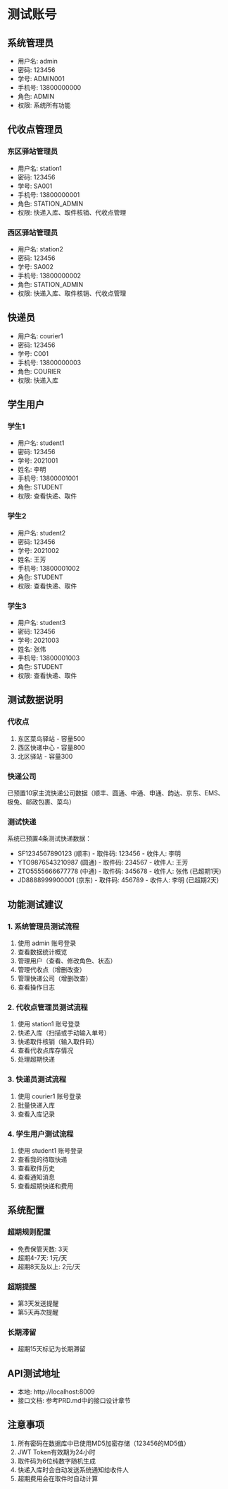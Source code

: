 # 测试账号

## 系统管理员
- 用户名: admin
- 密码: 123456
- 学号: ADMIN001
- 手机号: 13800000000
- 角色: ADMIN
- 权限: 系统所有功能

## 代收点管理员

### 东区驿站管理员
- 用户名: station1
- 密码: 123456
- 学号: SA001
- 手机号: 13800000001
- 角色: STATION_ADMIN
- 权限: 快递入库、取件核销、代收点管理

### 西区驿站管理员
- 用户名: station2
- 密码: 123456
- 学号: SA002
- 手机号: 13800000002
- 角色: STATION_ADMIN
- 权限: 快递入库、取件核销、代收点管理

## 快递员
- 用户名: courier1
- 密码: 123456
- 学号: C001
- 手机号: 13800000003
- 角色: COURIER
- 权限: 快递入库

## 学生用户

### 学生1
- 用户名: student1
- 密码: 123456
- 学号: 2021001
- 姓名: 李明
- 手机号: 13800001001
- 角色: STUDENT
- 权限: 查看快递、取件

### 学生2
- 用户名: student2
- 密码: 123456
- 学号: 2021002
- 姓名: 王芳
- 手机号: 13800001002
- 角色: STUDENT
- 权限: 查看快递、取件

### 学生3
- 用户名: student3
- 密码: 123456
- 学号: 2021003
- 姓名: 张伟
- 手机号: 13800001003
- 角色: STUDENT
- 权限: 查看快递、取件

## 测试数据说明

### 代收点
1. 东区菜鸟驿站 - 容量500
2. 西区快递中心 - 容量800
3. 北区驿站 - 容量300

### 快递公司
已预置10家主流快递公司数据（顺丰、圆通、中通、申通、韵达、京东、EMS、极兔、邮政包裹、菜鸟）

### 测试快递
系统已预置4条测试快递数据：
- SF1234567890123 (顺丰) - 取件码: 123456 - 收件人: 李明
- YTO9876543210987 (圆通) - 取件码: 234567 - 收件人: 王芳
- ZTO5555666677778 (中通) - 取件码: 345678 - 收件人: 张伟 (已超期1天)
- JD8888999900001 (京东) - 取件码: 456789 - 收件人: 李明 (已超期2天)

## 功能测试建议

### 1. 系统管理员测试流程
1. 使用 admin 账号登录
2. 查看数据统计概览
3. 管理用户（查看、修改角色、状态）
4. 管理代收点（增删改查）
5. 管理快递公司（增删改查）
6. 查看操作日志

### 2. 代收点管理员测试流程
1. 使用 station1 账号登录
2. 快递入库（扫描或手动输入单号）
3. 快递取件核销（输入取件码）
4. 查看代收点库存情况
5. 处理超期快递

### 3. 快递员测试流程
1. 使用 courier1 账号登录
2. 批量快递入库
3. 查看入库记录

### 4. 学生用户测试流程
1. 使用 student1 账号登录
2. 查看我的待取快递
3. 查看取件历史
4. 查看通知消息
5. 查看超期快递和费用

## 系统配置

### 超期规则配置
- 免费保管天数: 3天
- 超期4-7天: 1元/天
- 超期8天及以上: 2元/天

### 超期提醒
- 第3天发送提醒
- 第5天再次提醒

### 长期滞留
- 超期15天标记为长期滞留

## API测试地址
- 本地: http://localhost:8009
- 接口文档: 参考PRD.md中的接口设计章节

## 注意事项
1. 所有密码在数据库中已使用MD5加密存储（123456的MD5值）
2. JWT Token有效期为24小时
3. 取件码为6位纯数字随机生成
4. 快递入库时会自动发送系统通知给收件人
5. 超期费用会在取件时自动计算


